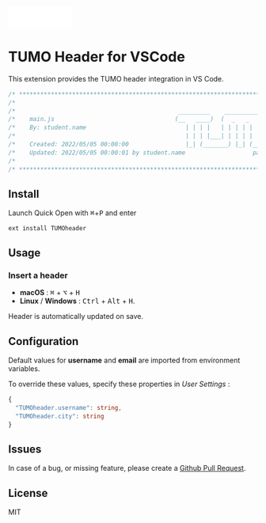 <img
  src="https://raw.githubusercontent.com/hypermario/vscode-TUMOheader/master/TUMO.png" 
  width=128>

# TUMO Header for VSCode

This extension provides the TUMO header integration in VS Code.

```js
/* ************************************************************************** */
/*                                                                            */
/*                                              _________    ______________   */
/*    main.js                                  (__   ____)  (  _   _   __  )  */
/*    By: student.name                            | | | |   | | | | | |  | |  */
/*                                                | | | |___| | | | | |__| |  */
/*    Created: 2022/05/05 00:00:00                |_| (_______) |_| (______)  */
/*    Updated: 2022/05/05 00:00:01 by student.name                   paris    */
/*                                                                            */
/* ************************************************************************** */
```

## Install

Launch Quick Open with <kbd>⌘</kbd>+<kbd>P</kbd> and enter
```
ext install TUMOheader
```

## Usage

### Insert a header
 - **macOS** : <kbd>⌘</kbd> + <kbd>⌥</kbd> + <kbd>H</kbd>
 - **Linux** / **Windows** : <kbd>Ctrl</kbd> + <kbd>Alt</kbd> + <kbd>H</kbd>.

Header is automatically updated on save.


## Configuration

Default values for **username** and **email** are imported from environment variables.

To override these values, specify these properties in *User Settings* :

```ts
{
  "TUMOheader.username": string,
  "TUMOheader.city": string
}
```


## Issues

In case of a bug, or missing feature, please create a [Github Pull Request](https://github.com/Hypermario/vscode-TUMOheader/pulls).

## License

MIT
